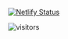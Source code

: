 [![Netlify Status](https://api.netlify.com/api/v1/badges/733c249d-fd11-4305-b90e-ebd4a782b8e1/deploy-status)](https://how-to-confuse-stunnah.netlify.app/)

![visitors](https://visitor-badge.glitch.me/badge?page_id=kspc1000.how-to-confuse-stunnah)

